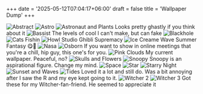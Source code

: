 +++
date = '2025-05-12T07:04:17+06:00'
draft = false
title = 'Wallpaper Dump'
+++

![Abstract](Abstract.png)
![Astro](Astro.png)
![Astronaut and Plants](feature-AstronautandPlants.jpg)
Looks pretty ghastly if you think about it
![Bassist](Bassist.jpg)
The levels of cool I can't make, but can fake
![Blackhole](Blackhole.png)
![Cats Fishin](CatsFishin.png)
![Howl](Howl.jpeg)
Studio Ghibli Supremacy
![Ice Creame Wave](IceCreamWave.png)
Summer Fantasy 😋🤤
![Nasa](Nasa.png)
![Osborn](Osborn.png)
If you want to show in online meetings that you're a chill, hip guy, this one's for you.
![Pink Clouds](PinkClouds.jpg)
My current wallpaper. Peaceful, no?
![Skulls and Flowers](SkullsandFlowers.png)
![Snoopy](Snoopy.png)
Snoopy is an aspirational figure. Change my mind.
![Space](Space.jpg)
![Star](Star.jpg)
![Starry Night](StarryNight.jpg)
![Sunset and Waves](SunsetandWaves.jpg)
![Tides](Tides.png)
Loved it a lot and still do. Was a bit annoying after I saw the R and my eye kept going to it.
![Witcher 2](Witcher2.jpg)
![Witcher 3](Witcher3.jpg)
Got these for my Witcher-fan-friend. He seemed to appreciate it
